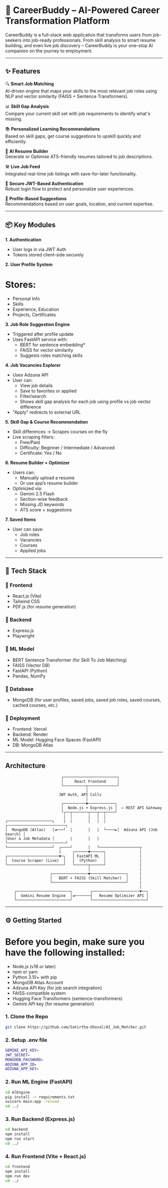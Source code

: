 # 🚀 CareerBuddy – AI-Powered Career Transformation Platform

CareerBuddy is a full-stack web application that transforms users from job-seekers into job-ready professionals. From skill analysis to smart resume building, and even live job discovery – CareerBuddy is your one-stop AI companion on the journey to employment.

---

## ✨ Features

🔍 **Smart Job Matching**  
AI-driven engine that maps your skills to the most relevant job roles using NLP and vector similarity (FAISS + Sentence Transformers).

📊 **Skill Gap Analysis**  
Compare your current skill set with job requirements to identify what's missing.

📚 **Personalized Learning Recommendations**  
Based on skill gaps, get course suggestions to upskill quickly and efficiently.

📄 **AI Resume Builder**  
Generate or Optimise ATS-friendly resumes tailored to job descriptions.

🛠️ **Live Job Feed**  
Integrated real-time job listings with save-for-later functionality.

🔐 **Secure JWT-Based Authentication**  
Robust login flow to protect and personalize user experiences.

🧠 **Profile-Based Suggestions**  
Recommendations based on user goals, location, and current expertise.

---

## 📦 Key Modules

**1. Authentication**
- User logs in via JWT Auth
- Tokens stored client-side securely

**2. User Profile System**
# Stores:

- Personal Info
- Skills
- Experience, Education
- Projects, Certificates

**3. Job Role Suggestion Engine**
- Triggered after profile update
- Uses FastAPI service with:
    - BERT for sentence embedding*
    - FAISS for vector similarity
    - Suggests roles matching skills

**4. Job Vacancies Explorer**
- Uses Adzuna API
- User can:
    - View job details
    - Save to favorites or applied
    - Filter/search
    - Shows skill gap analysis for each job using profile vs job vector difference
- "Apply" redirects to external URL

**5. Skill Gap & Course Recommendation**
- Skill differences → Scrapes courses on the fly
- Live scraping filters:
    - Free/Paid
    - Difficulty: Beginner / Intermediate / Advanced
    - Certificate: Yes / No

**6. Resume Builder + Optimizer**
- Users can:
    - Manually upload a resume
    - Or use app’s resume builder
- Optimized via:
    - Gemini 2.5 Flash
    - Section-wise feedback
    - Missing JD keywords
    - ATS score + suggestions

**7. Saved Items**
- User can save:
    - Job roles
    - Vacancies
    - Courses
    - Applied jobs

---

## 🧰 Tech Stack

### 🔹 Frontend
- React.js (Vite)
- Tailwind CSS
- PDF.js (for resume generation)

### 🔹 Backend
- Express.js
- Playwright

### 🔹 ML Model
- BERT Sentence Transformer (for Skill To Job Matching)
- FAISS (Vector DB)
- FastAPI (Python)
- Pandas, NumPy

### 🔹 Database
- MongoDB (for user profiles, saved jobs, saved job roles, saved courses, cached courses, etc.)

### 🔹 Deployment
- Frontend: Vercel
- Backend: Render
- ML Model: Hugging Face Spaces (FastAPI)
- DB: MongoDB Atlas

---

## Architecture

                             ┌────────────────────────┐
                             │     React Frontend     │
                             └──────────┬─────────────┘
                                        │
                            JWT Auth, API Calls
                                        │
                             ┌──────────▼────────────┐
                             │  Node.js + Express.js │  ← REST API Gateway
                             └┌──┬───────┬───┬──┬────┘
                              |  │       |   │  |  
    ┌────────────────────┐    │  |       │   |  │     ┌──────────────────────────┐
    │  MongoDB (Atlas)   │◄───┘  |       │   |  └────►│  Adzuna API (Job Search) │
    │User & Job Metadata │       |       │   |        └──────────────────────────┘
    └────────────────────┘  ┌────┘       │   └──────────────────┬
                            |     ┌──────▼──────┐               |
    ┌───────────────────────▼─┐   │ FastAPI ML  │               |
    │  Course Scraper (Live)  │   │  (Python)   │               | 
    └─────────────────────────┘   └──────┬──────┘               |
                                         │                      | 
                        ┌────────────────▼────────────────┐     |
                        │   BERT + FAISS (Skill Matcher)  │     |
                        └─────────────────────────────────┘     |
                                                                |        
        ┌────────────────────────┐        ┌─────────────────────▼──┐
        │  Gemini Resume Engine  │◄───────┤   Resume Optimizer API │
        └────────────────────────┘        └────────────────────────┘


---

## ⚙️ Getting Started

# Before you begin, make sure you have the following installed:

- Node.js (v18 or later)
- npm or yarn
- Python 3.10+ with pip
- MongoDB Atlas Account
- Adzuna API Key (for job search integration)
- FAISS-compatible system 
- Hugging Face Transformers (sentence-transformers)
- Gemini API key (for resume generation)

### 1. Clone the Repo
```bash
git clone https://github.com/Satirtha-Ghosal/AI_Job_Matcher.git
```

### 2. Setup .env file
```bash
GEMINI_API_KEY=
JWT_SECRET=
MONGODB_PASSWORD=
ADZUNA_APP_ID=
ADZUNA_APP_KEY=
```

### 2. Run ML Engine (FastAPI)
```bash
cd mlEngine
pip install -r requirements.txt
uvicorn main:app -reload
cd ../
```

### 3. Run Backend (Express.js)
```bash
cd backend
npm install
npm run start
cd ../
```

### 4. Run Frontend (Vite + React.js)
```bash
cd frontend
npm install
npm run dev
cd ../
```
